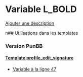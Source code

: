 # Variable L_BOLD
[Ajouter une description](https://fa-tvars.appspot.com/L_BOLD)

n## Utilisations dans les templates

### Version PunBB

#### [Template profile_edit_signature](punbb/profile_edit_signature.md)
* [Variable à la ligne 47](../punbb/profile_edit_signature.tpl#L47)